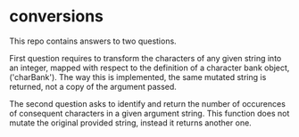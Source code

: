 # conversions

This repo contains answers to two questions.

First question requires to transform the characters of any given string into an integer, mapped with respect to the definition of a character bank object, ('charBank').
The way this is implemented, the same mutated string is returned, not a copy of the argument passed.

The second question asks to identify and return the number of occurences of consequent characters in a given argument string.
This function does not mutate the original provided string, instead it returns another one.